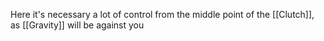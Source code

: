 ---
---

Here it's necessary a lot of control from the middle point of the [[Clutch]], as [[Gravity]] will be against you
